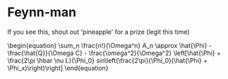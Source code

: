 # Feynn-man
If you see this, shout out 'pineapple' for a prize (legit this time)

\begin{equation}
    \sum_n \frac{n!}{\Omega^n} A_n \approx \hat{\Phi} - \frac{\hat{Q}}{\Omega C} - \frac{\omega^2}{\Omega^2} \left[\hat{\Phi} + \frac{2\pi     \hbar \nu L}{\Phi_0} sin\left(\frac{2\pi}{\Phi_0}(\hat{\Phi} + \Phi_x)\right)\right]
\end{equation}
